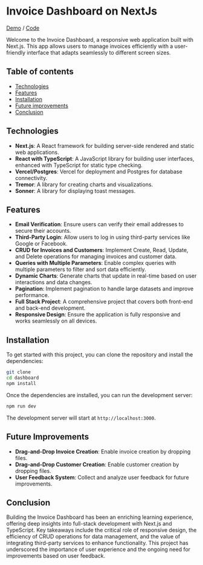 # Invoice Dashboard on NextJs

[Demo](https://nextjs-dashboard-ftlutizro-helkyars-projects.vercel.app/) / [Code](https://github.com/helkyar/nextjs-dashboard)

Welcome to the Invoice Dashboard, a responsive web application built with Next.js. This app allows users to manage invoices efficiently with a user-friendly interface that adapts seamlessly to different screen sizes.

## Table of contents

- [Technologies](#technologies)
- [Features](#features)
- [Installation](#installation)
- [Future improvements](#future-improvements)
- [Conclusion](#conclusion)

## Technologies

- **Next.js**: A React framework for building server-side rendered and static web applications.
- **React with TypeScript**: A JavaScript library for building user interfaces, enhanced with TypeScript for static type checking.
- **Vercel/Postgres**: Vercel for deployment and Postgres for database connectivity.
- **Tremor**: A library for creating charts and visualizations.
- **Sonner**: A library for displaying toast messages.

## Features

- **Email Verification**: Ensure users can verify their email addresses to secure their accounts.
- **Third-Party Login**: Allow users to log in using third-party services like Google or Facebook.
- **CRUD for Invoices and Customers**: Implement Create, Read, Update, and Delete operations for managing invoices and customer data.
- **Queries with Multiple Parameters**: Enable complex queries with multiple parameters to filter and sort data efficiently.
- **Dynamic Charts**: Generate charts that update in real-time based on user interactions and data changes.
- **Pagination**: Implement pagination to handle large datasets and improve performance.
- **Full Stack Project**: A comprehensive project that covers both front-end and back-end development.
- **Responsive Design**: Ensure the application is fully responsive and works seamlessly on all devices.

## Installation

To get started with this project, you can clone the repository and install the
dependencies:

```bash
git clone
cd dashboard
npm install
```

Once the dependencies are installed, you can run the development server:

```bash
npm run dev
```

The development server will start at `http://localhost:3000`.

## Future Improvements

- **Drag-and-Drop Invoice Creation**: Enable invoice creation by dropping files.
- **Drag-and-Drop Customer Creation**: Enable customer creation by dropping files.
- **User Feedback System**: Collect and analyze user feedback for future improvements.

## Conclusion

Building the Invoice Dashboard has been an enriching learning experience, offering deep insights into full-stack development with Next.js and TypeScript. Key takeaways include the critical role of responsive design, the efficiency of CRUD operations for data management, and the value of integrating third-party services to enhance functionality. This project has underscored the importance of user experience and the ongoing need for improvements based on user feedback.
